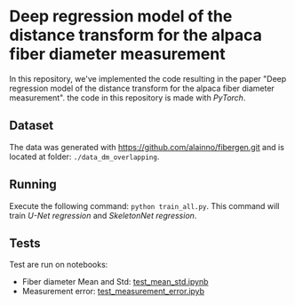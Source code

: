 # Deep regression model of the distance transform for the alpaca fiber diameter measurement

[comment]: <> (Unofficial implementation of the model described at https://arxiv.org/abs/1907.01683)

In this repository, we've implemented the code resulting in the paper "Deep regression model of the distance transform for the alpaca fiber diameter measurement". the code in this repository is made with *PyTorch*.

## Dataset

The data was generated with <https://github.com/alainno/fibergen.git> and is located at folder: ```./data_dm_overlapping```.

## Running

Execute the following command: ```python train_all.py```. This command will train *U-Net regression* and *SkeletonNet regression*.

## Tests

Test are run on notebooks:

* Fiber diameter Mean and Std: [test_mean_std.ipynb](test_mean_std.ipynb)
* Measurement error: [test_measurement_error.ipyb](test_measurement_error.ipyb)